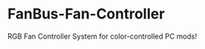 FanBus-Fan-Controller
=====================

RGB Fan Controller System for color-controlled PC mods!